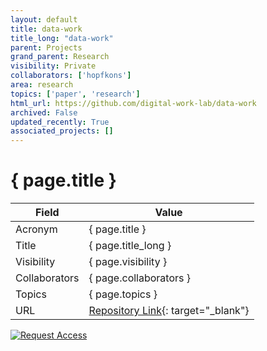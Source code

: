 ```yaml
---
layout: default
title: data-work
title_long: "data-work"
parent: Projects
grand_parent: Research
visibility: Private
collaborators: ['hopfkons']
area: research
topics: ['paper', 'research']
html_url: https://github.com/digital-work-lab/data-work
archived: False
updated_recently: True
associated_projects: []
---
```


# { page.title }

Field               | Value
------------------- | ----------------------------------
Acronym             | { page.title }
Title               | { page.title_long }
Visibility          | { page.visibility }
Collaborators       | { page.collaborators }
Topics              | { page.topics }
URL                 | [Repository Link](https://github.com/digital-work-lab/data-work){: target="_blank"}

[![Request Access](https://img.shields.io/badge/Request-Access-blue?style=for-the-badge)](https://github.com/digital-work-lab/data-work/issues/new?assignees=geritwagner&labels=access+request&template=request-repo-access.md&title=%5BAccess+Request%5D+Request+for+access+to+repository)

